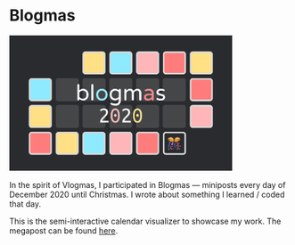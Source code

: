 # Blogmas

<img src="/public/preview.png" width=400/>

In the spirit of Vlogmas, I participated in Blogmas — miniposts every day of December 2020 until Christmas. I wrote about something I learned / coded that day.

This is the semi-interactive calendar visualizer to showcase my work. The megapost can be found [here](https://blog.karenying.com/posts/blogmas-2020).

